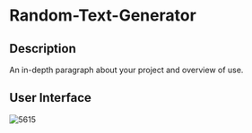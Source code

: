 # Random-Text-Generator


## Description

An in-depth paragraph about your project and overview of use.

## User Interface 

![5615](https://user-images.githubusercontent.com/86045021/180800086-bda43c45-be8e-44ef-98e2-bf91f7a70541.JPG)
